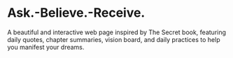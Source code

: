 # Ask.-Believe.-Receive.
A beautiful and interactive web page inspired by The Secret book, featuring daily quotes, chapter summaries, vision board, and daily practices to help you manifest your dreams.
